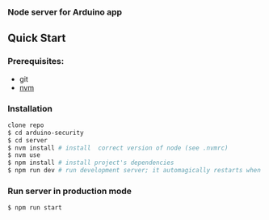 ### Node server for Arduino app

## Quick Start

### Prerequisites:
  * git
  * [nvm](https://github.com/creationix/nvm)

### Installation
``` bash
clone repo
$ cd arduino-security
$ cd server
$ nvm install # install  correct version of node (see .nvmrc)
$ nvm use
$ npm install # install project's dependencies
$ npm run dev # run development server; it automagically restarts when files change
```

### Run server in production mode
```bash
$ npm run start
```
